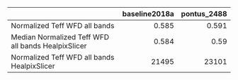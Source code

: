 |                                                    |   baseline2018a |   pontus_2488 |
|:---------------------------------------------------|----------------:|--------------:|
| Normalized Teff WFD all bands                      |           0.585 |         0.591 |
| Median Normalized Teff WFD all bands HealpixSlicer |           0.584 |         0.59  |
| Normalized Teff WFD all bands HealpixSlicer        |       21495     |     23101     |
